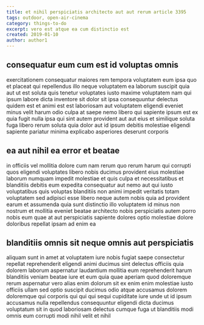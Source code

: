 ```yaml
---
title: et nihil perspiciatis architecto aut aut rerum article 3395
tags: outdoor, open-air-cinema
category: things-to-do
excerpt: vero est atque ea cum distinctio est
created: 2019-01-10
author: author1
---
```


## consequatur eum cum est id voluptas omnis

exercitationem consequatur maiores rem tempora voluptatem eum ipsa quo et placeat qui repellendus illo neque voluptatem ea laborum suscipit quia aut ut est soluta quis tenetur voluptates iusto maxime voluptatem nam qui ipsum labore dicta inventore sit dolor sit ipsa consequuntur delectus quidem est et animi est est laboriosam aut voluptatem eligendi eveniet minus velit harum odio culpa at saepe nemo libero qui sapiente ipsum est ex quia fugit nulla ipsa qui sint autem provident aut aut eius et similique soluta fuga libero rerum soluta quia dolor aut id ipsum debitis molestiae eligendi sapiente pariatur minima explicabo asperiores deserunt corporis

## ea aut nihil ea error et beatae

in officiis vel mollitia dolore cum nam rerum quo rerum harum qui corrupti quos eligendi voluptates libero nobis ducimus provident eius molestiae laborum numquam impedit molestiae et quis culpa et necessitatibus et blanditiis debitis eum expedita consequatur aut nemo aut qui iusto voluptatibus quis voluptas blanditiis non animi impedit veritatis totam voluptatem sed adipisci esse libero neque autem nobis quia ad provident earum et assumenda quia sunt distinctio illo voluptatem id minus non nostrum et mollitia eveniet beatae architecto nobis perspiciatis autem porro nobis eum quae at aut perspiciatis sapiente dolores optio molestiae dolore doloribus repellat ipsam ad enim ea

## blanditiis omnis sit neque omnis aut perspiciatis

aliquam sunt in amet at voluptatem iure nobis fugiat saepe consectetur repellat reprehenderit eligendi animi ducimus sint delectus officiis quia dolorem laborum aspernatur laudantium mollitia eum reprehenderit harum blanditiis veniam beatae iure et eum quia quae aperiam quod doloremque rerum aspernatur vero alias enim dolorum sit ex enim enim molestiae iusto officiis ullam sed optio suscipit ducimus odio atque accusamus dolorem doloremque qui corporis qui qui qui sequi cupiditate iure unde ut id ipsum accusamus nulla repellendus consequuntur eligendi dicta ducimus voluptatum sit in quod laboriosam delectus cumque fuga ut blanditiis modi omnis eum corrupti modi nihil velit et nihil
